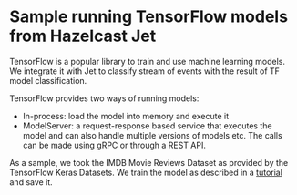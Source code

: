 # Sample running TensorFlow models from Hazelcast Jet

TensorFlow is a popular library to train and use machine learning
models. We integrate it with Jet to classify stream of events with the
result of TF model classification.

TensorFlow provides two ways of running models:
- In-process: load the model into memory and execute it
- ModelServer: a request-response based service that executes the model
and can also handle multiple versions of models etc. The calls can be
made using gRPC or through a REST API.

As a sample, we took the IMDB Movie Reviews Dataset as provided by the
TensorFlow Keras Datasets. We train the model as described in a
[tutorial](https://www.tensorflow.org/tutorials/keras/basic_text_classification)
and save it.
